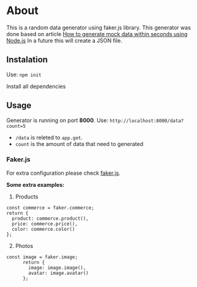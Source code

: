# About

This is a random data generator using faker.js library. This generator was done based on article [How to generate mock data within seconds using Node.js](https://medium.com/javascript-in-plain-english/how-to-generate-mock-data-within-seconds-using-node-js-3add366c4bac)
In a future this will create a JSON file.

## Instalation

Use: `npm init`

Install all dependencies

## Usage

Generator is running on port <b>8000</b>.
Use: `http://localhost:8000/data?count=5`

- `/data` is releted to `app.get`.
- `count` is the amount of data that need to generated

### Faker.js

For extra configuration please check [faker.js](https://www.npmjs.com/package/faker).

<b>Some extra examples:</b>

1. Products

```
const commerce = faker.commerce;
return {
  product: commerce.product(),
  price: commerce.price(),
  color: commerce.color()
};
```

2. Photos

```
const image = faker.image;
      return {
        image: image.image(),
        avatar: image.avatar()
      };
```
